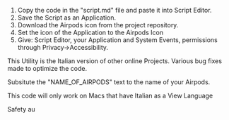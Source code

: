 1. Copy the code in the "script.md" file and paste it into Script Editor.
2. Save the Script as an Application.
3. Download the Airpods icon from the project repository.
4. Set the icon of the Application to the Airpods Icon
5. Give: Script Editor, your Application and System Events, permissions through Privacy->Accessibility.

This Utility is the Italian version of other online Projects. Various bug fixes made to optimize the code.

Subsitute the "NAME_OF_AIRPODS" text to the name of your Airpods.

This code will only work on Macs that have Italian as a View Language

Safety au
